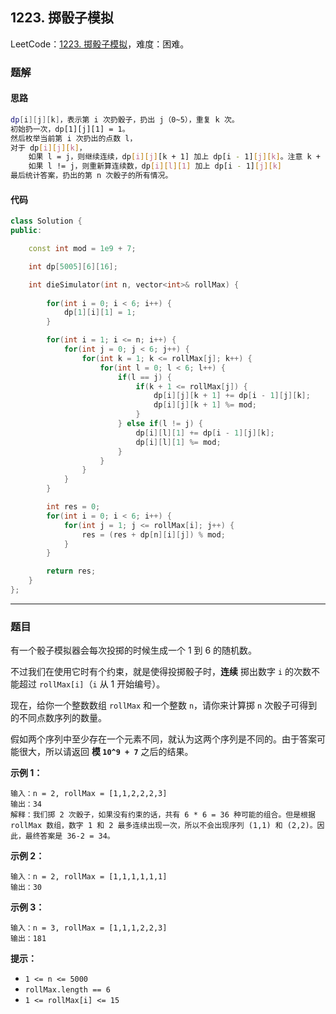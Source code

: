 ## 1223. 掷骰子模拟

LeetCode：[1223. 掷骰子模拟](https://leetcode.cn/problems/dice-roll-simulation/)，难度：困难。

### 题解

#### 思路

```bash
dp[i][j][k]，表示第 i 次扔骰子，扔出 j（0~5），重复 k 次。
初始扔一次，dp[1][j][1] = 1。
然后枚举当前第 i 次扔出的点数 l，
对于 dp[i][j][k]，
	如果 l = j，则继续连续，dp[i][j][k + 1] 加上 dp[i - 1][j][k]。注意 k + 1 不能超过 rollMax[j]
	如果 l != j，则重新算连续数，dp[i][l][1] 加上 dp[i - 1][j][k]
最后统计答案，扔出的第 n 次骰子的所有情况。
```

#### 代码

```c++
class Solution {
public:

    const int mod = 1e9 + 7;

    int dp[5005][6][16];

    int dieSimulator(int n, vector<int>& rollMax) {
        
        for(int i = 0; i < 6; i++) {
            dp[1][i][1] = 1;
        }

        for(int i = 1; i <= n; i++) {
            for(int j = 0; j < 6; j++) {
                for(int k = 1; k <= rollMax[j]; k++) {
                    for(int l = 0; l < 6; l++) {
                        if(l == j) {
                            if(k + 1 <= rollMax[j]) {
                                dp[i][j][k + 1] += dp[i - 1][j][k];
                                dp[i][j][k + 1] %= mod;
                            }
                        } else if(l != j) {
                            dp[i][l][1] += dp[i - 1][j][k];
                            dp[i][l][1] %= mod;
                        }
                    }
                }
            }
        }

        int res = 0;
        for(int i = 0; i < 6; i++) {
            for(int j = 1; j <= rollMax[i]; j++) {
                res = (res + dp[n][i][j]) % mod;
            }
        }

        return res;
    }
};
```



---



### 题目

有一个骰子模拟器会每次投掷的时候生成一个 1 到 6 的随机数。

不过我们在使用它时有个约束，就是使得投掷骰子时，**连续** 掷出数字 `i` 的次数不能超过 `rollMax[i]`（`i` 从 1 开始编号）。

现在，给你一个整数数组 `rollMax` 和一个整数 `n`，请你来计算掷 `n` 次骰子可得到的不同点数序列的数量。

假如两个序列中至少存在一个元素不同，就认为这两个序列是不同的。由于答案可能很大，所以请返回 **模 `10^9 + 7`** 之后的结果。

 

**示例 1：**

```
输入：n = 2, rollMax = [1,1,2,2,2,3]
输出：34
解释：我们掷 2 次骰子，如果没有约束的话，共有 6 * 6 = 36 种可能的组合。但是根据 rollMax 数组，数字 1 和 2 最多连续出现一次，所以不会出现序列 (1,1) 和 (2,2)。因此，最终答案是 36-2 = 34。
```

**示例 2：**

```
输入：n = 2, rollMax = [1,1,1,1,1,1]
输出：30
```

**示例 3：**

```
输入：n = 3, rollMax = [1,1,1,2,2,3]
输出：181
```

 

**提示：**

- `1 <= n <= 5000`
- `rollMax.length == 6`
- `1 <= rollMax[i] <= 15`


